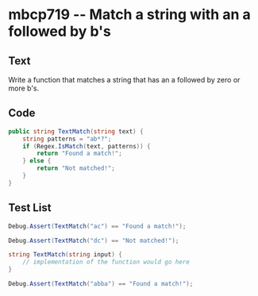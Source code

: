 # mbcp719 -- Match a string with an a followed by b's

## Text

Write a function that matches a string that has an a followed by zero or more b's.

## Code

```csharp
public string TextMatch(string text) {
    string patterns = "ab*?";
    if (Regex.IsMatch(text, patterns)) {
        return "Found a match!";
    } else {
        return "Not matched!";
    }
}
```

## Test List

```csharp
Debug.Assert(TextMatch("ac") == "Found a match!");
```

```csharp
Debug.Assert(TextMatch("dc") == "Not matched!");

string TextMatch(string input) {
    // implementation of the function would go here
}
```

```csharp
Debug.Assert(TextMatch("abba") == "Found a match!");
```
